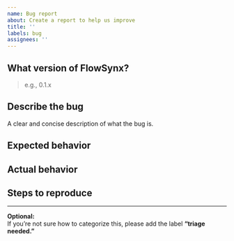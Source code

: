 ```yaml
---
name: Bug report
about: Create a report to help us improve
title: ''
labels: bug
assignees: ''
---
```


## What version of FlowSynx?
> e.g., 0.1.x

## Describe the bug
A clear and concise description of what the bug is.

## Expected behavior
<!-- Briefly describe what you expect to happen -->

## Actual behavior
<!-- Briefly describe what is actually happening -->

## Steps to reproduce
<!-- How can a maintainer reproduce this issue (be detailed) -->

---

**Optional:**  
If you’re not sure how to categorize this, please add the label **“triage needed.”**
